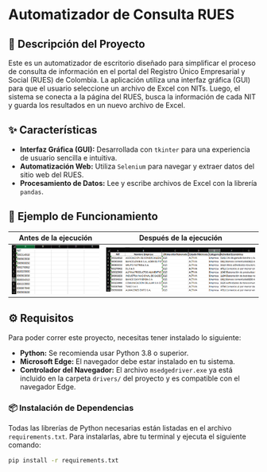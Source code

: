 # Automatizador de Consulta RUES

## 📄 Descripción del Proyecto

Este es un automatizador de escritorio diseñado para simplificar el proceso de consulta de información en el portal del Registro Único Empresarial y Social (RUES) de Colombia. La aplicación utiliza una interfaz gráfica (GUI) para que el usuario seleccione un archivo de Excel con NITs. Luego, el sistema se conecta a la página del RUES, busca la información de cada NIT y guarda los resultados en un nuevo archivo de Excel.

## ✨ Características

* **Interfaz Gráfica (GUI):** Desarrollada con `tkinter` para una experiencia de usuario sencilla e intuitiva.
* **Automatización Web:** Utiliza `Selenium` para navegar y extraer datos del sitio web del RUES.
* **Procesamiento de Datos:** Lee y escribe archivos de Excel con la librería `pandas`.

## 🧪 Ejemplo de Funcionamiento
| Antes de la ejecución | Después de la ejecución |
|-----------------------|--------------------------|
| ![Antes](assets/ScreenshotBefore.png) | ![Después](assets/ScreenshotAfter.png) |

## ⚙️ Requisitos

Para poder correr este proyecto, necesitas tener instalado lo siguiente:

* **Python:** Se recomienda usar Python 3.8 o superior.
* **Microsoft Edge:** El navegador debe estar instalado en tu sistema.
* **Controlador del Navegador:** El archivo `msedgedriver.exe` ya está incluido en la carpeta `drivers/` del proyecto y es compatible con el navegador Edge.

### 📦 Instalación de Dependencias

Todas las librerías de Python necesarias están listadas en el archivo `requirements.txt`. Para instalarlas, abre tu terminal y ejecuta el siguiente comando:

````bash
pip install -r requirements.txt

